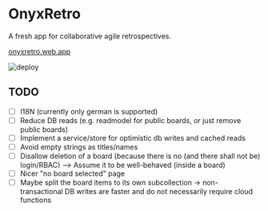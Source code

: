 # OnyxRetro

A fresh app for collaborative agile retrospectives.

[onyxretro.web.app](https://onyxretro.web.app)

![deploy](https://github.com/patricsteiner/retronyx/workflows/deploy/badge.svg)

## TODO

- [ ] I18N (currently only german is supported)
- [ ] Reduce DB reads (e.g. readmodel for public boards, or just remove public boards)
- [ ] Implement a service/store for optimistic db writes and cached reads
- [ ] Avoid empty strings as titles/names
- [ ] Disallow deletion of a board (because there is no (and there shall not be) login/RBAC) --> Assume it to be well-behaved (inside a board)
- [ ] Nicer "no board selected" page
- [ ] Maybe split the board items to its own subcollection -> non-transactional DB writes are faster and do not necessarily require cloud functions
